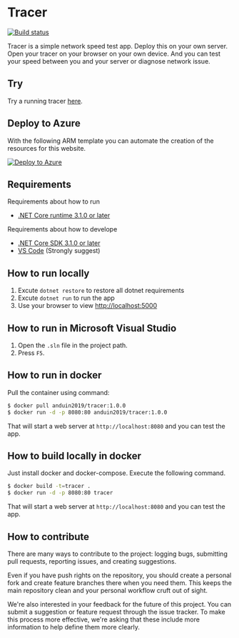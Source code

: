 # Tracer

[![Build status](https://dev.azure.com/aiursoft/Star/_apis/build/status/Tracer%20Build)](https://dev.azure.com/aiursoft/Star/_build/latest?definitionId=1)

Tracer is a simple network speed test app. Deploy this on your own server. Open your tracer on your browser on your own device. And you can test your speed between you and your server or diagnose network issue.

## Try

Try a running tracer [here](https://tracer.aiursoft.com).

## Deploy to Azure

With the following ARM template you can automate the creation of the resources for this website.

[![Deploy to Azure](https://azuredeploy.net/deploybutton.svg)](https://deploy.azure.com/?repository=https://github.com/AiursoftWeb/Tracer/tree/master)

## Requirements

Requirements about how to run

* [.NET Core runtime 3.1.0 or later](https://github.com/dotnet/core/tree/master/release-notes)

Requirements about how to develope

* [.NET Core SDK 3.1.0 or later](https://github.com/dotnet/core/tree/master/release-notes)
* [VS Code](https://code.visualstudio.com) (Strongly suggest)

## How to run locally

1. Excute `dotnet restore` to restore all dotnet requirements
2. Excute `dotnet run` to run the app
3. Use your browser to view [http://localhost:5000](http://localhost:5000)

## How to run in Microsoft Visual Studio

1. Open the `.sln` file in the project path. 
2. Press `F5`.

## How to run in docker

Pull the container using command:

```bash
$ docker pull anduin2019/tracer:1.0.0
$ docker run -d -p 8080:80 anduin2019/tracer:1.0.0
```

That will start a web server at `http://localhost:8080` and you can test the app.

## How to build locally in docker

Just install docker and docker-compose. Execute the following command.

```bash
$ docker build -t=tracer .
$ docker run -d -p 8080:80 tracer
```

That will start a web server at `http://localhost:8080` and you can test the app.


## How to contribute

There are many ways to contribute to the project: logging bugs, submitting pull requests, reporting issues, and creating suggestions.

Even if you have push rights on the repository, you should create a personal fork and create feature branches there when you need them. This keeps the main repository clean and your personal workflow cruft out of sight.

We're also interested in your feedback for the future of this project. You can submit a suggestion or feature request through the issue tracker. To make this process more effective, we're asking that these include more information to help define them more clearly.
